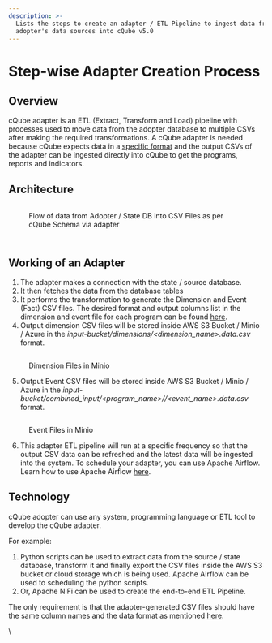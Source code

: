 ```yaml
---
description: >-
  Lists the steps to create an adapter / ETL Pipeline to ingest data from
  adopter's data sources into cQube v5.0
---
```


# Step-wise Adapter Creation Process

## Overview

cQube adapter is an ETL (Extract, Transform and Load) pipeline with processes used to move data from the adopter database to multiple CSVs after making the required transformations. A cQube adapter is needed because cQube expects data in a [specific format](cqube-schemas.md) and the output CSVs of the adapter can be ingested directly into cQube to get the programs, reports and indicators.

## Architecture

<figure><img src="https://lh4.googleusercontent.com/QQhyZRpBJX9YIt15HpCu4E9cOVTng5PzM18vdw8PwKGLrXU70_ZAVctDh8xkp3_jhtrgTvo3_Trrg-rNILgTeyvzKAQQMc8viVtUZ6CqI_0tZkhPXx0gmTty9krNcdhzuYoRPnO6dt4QtSStp7DAD4Q" alt=""><figcaption><p>Flow of data from Adopter / State DB into CSV Files as per cQube Schema via adapter </p></figcaption></figure>

\
Working of an Adapter
---------------------

1. The adapter makes a connection with the state / source database.
2. It then fetches the data from the database tables&#x20;
3. It performs the transformation to generate the Dimension and Event (Fact) CSV files. The desired format and output columns list in the dimension and event file for each program can be found [here](cqube-schemas.md).
4. Output dimension CSV files will be stored inside AWS S3 Bucket / Minio / Azure in the _input-bucket/dimensions/\<dimension\_name>.data.csv_ format.&#x20;

<figure><img src="https://lh3.googleusercontent.com/aae7jd5xWMBT83moufXDxEH_moGJbPi3X-TFXTcwny1JUxHmqEzMzI4UHSo8gESyvh1qLVJA3OjoXE7bNy09rUA9pRjO_YN-pTANYmzC9fveL2X-1NrFjklOp1Pq91PL4n2Li0e_6SEGArCZMtbsThs" alt=""><figcaption><p>Dimension Files in Minio</p></figcaption></figure>

5. Output Event CSV files will be stored inside AWS S3 Bucket / Minio / Azure in the _input-bucket/combined\_input/\<program\_name>//\<event\_name>.data.csv_ format.

<figure><img src="https://lh4.googleusercontent.com/uL5fT5jogr8fpmD-MBEs-ew5N_-iH2sOtatfVoyoA06YVnKlsIthNvd73NZpUjmLRzL4yDK59b7XzyKLJ4QdwmAI_SZt6e64aC38q50GxWzX4U05_vT9eEUJR92v5OUIxm_l7rVKKQyML8NjG3HxNS0" alt=""><figcaption><p>Event Files in Minio</p></figcaption></figure>

6. This adapter ETL pipeline will run at a specific frequency so that the output CSV data can be refreshed and the latest data will be ingested into the system. To schedule your adapter, you can use Apache Airflow. Learn how to use Apache Airflow [here](https://airflow.apache.org/docs/apache-airflow/stable/start.html).

## Technology

cQube adopter can use any system, programming language or ETL tool to develop the cQube adapter.&#x20;

For example:

1. Python scripts can be used to extract data from the source / state database, transform it and finally export the CSV files inside the AWS S3 bucket or cloud storage which is being used. Apache Airflow can be used to scheduling the python scripts.
2. Or, Apache NiFi can be used to create the end-to-end ETL Pipeline.

The only requirement is that the adapter-generated CSV files should have the same column names and the data format as mentioned [here](cqube-schemas.md).

\
